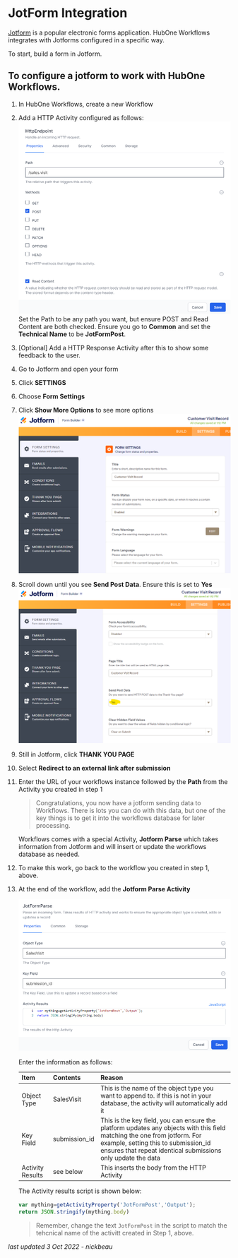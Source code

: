 # JotForm Integration

[Jotform](https://jotform.com) is a popular electronic forms application. HubOne Workflows integrates with Jotforms configured in a specific way.

To start, build a form in Jotform.

## To configure a jotform to work with HubOne Workflows.

1. In HubOne Workflows, create a new Workflow
2. Add a HTTP Activity configured as follows:
   ![Http Activity](2022-10-03-13-10-38.png)
   Set the Path to be any path you want, but ensure POST and Read Content are both checked. Ensure you go to **Common** and set the **Technical Name** to be **JotFormPost**.
3. [Optional] Add a HTTP Response Activity after this to show some feedback to the user.
4. Go to Jotform and open your form
5. Click **SETTINGS**
6. Choose **Form Settings**
7. Click **Show More Options** to see more options
   ![Jotform Form Settings](2022-10-03-13-12-53.png)
8. Scroll down until you see **Send Post Data**. Ensure this is set to **Yes**
   ![Send Post Data](2022-10-03-13-14-09.png)
9. Still in Jotform, click **THANK YOU PAGE**
10. Select **Redirect to an external link after submission**
11. Enter the URL of your workflows instance followed by the **Path** from the Activity you created in step 1

    > Congratulations, you now have a jotform sending data to Workflows. There is lots you can do with this data, but one of the key things is to get it into the workflows database for later processing.

    Workflows comes with a special Activity, **Jotform Parse** which takes information from Jotform and will insert or update the workflows database as needed.

12. To make this work, go back to the workflow you created in step 1, above.
13. At the end of the workflow, add the **Jotform Parse Activity**

    ![JotFormParseActivity](2022-10-03-13-17-50.png)

    Enter the information as follows:

    | Item | Contents | Reason |
    | --- | --- |--- |
    | Object Type | SalesVisit | This is the name of the object type you want to append to. if this is not in your database, the activity will automatically add it |
    | Key Field | submission_id | This is the key field, you can ensure the platform updates any objects with this field matching the one from jotform. For example, setting this to submission_id ensures that repeat identical submissions only update the data |
    | Activity Results | see below | This inserts the body from the HTTP Activity |

    The Activity results script is shown below:

    ```js
    var mything=getActivityProperty('JotFormPost','Output');
    return JSON.stringify(mything.body)
    ```

    > Remember, change the text ```JotFormPost``` in the script to match the tehcnical name of the activitt created in Step 1, above.

_last updated 3 Oct 2022 - nickbeau_
